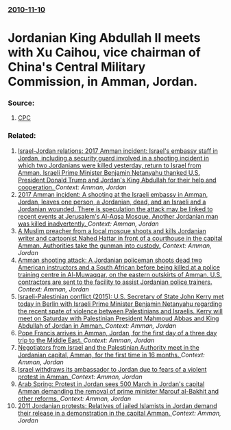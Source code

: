 ### [2010-11-10](/news/2010/11/10/index.md)

# Jordanian King Abdullah II meets with Xu Caihou, vice chairman of China's Central Military Commission, in Amman, Jordan. 




### Source:

1. [CPC](http://english.cpc.people.com.cn/66102/7195708.html)

### Related:

1. [Israel-Jordan relations: 2017 Amman incident: Israel's embassy staff in Jordan, including a security guard involved in a shooting incident in which two Jordanians were killed yesterday, return to Israel from Amman. Israeli Prime Minister Benjamin Netanyahu thanked U.S. President Donald Trump and Jordan's King Abdullah for their help and cooperation. ](/news/2017/07/24/israel-jordan-relations-2017-amman-incident-israel-s-embassy-staff-in-jordan-including-a-security-guard-involved-in-a-shooting-incident.md) _Context: Amman, Jordan_
2. [2017 Amman incident: A shooting at the Israeli embassy in Amman, Jordan, leaves one person, a Jordanian, dead, and an Israeli and a Jordanian wounded. There is speculation the attack may be linked to recent events at Jerusalem's Al-Aqsa Mosque. Another Jordanian man was killed inadvertently. ](/news/2017/07/23/2017-amman-incident-a-shooting-at-the-israeli-embassy-in-amman-jordan-leaves-one-person-a-jordanian-dead-and-an-israeli-and-a-jordania.md) _Context: Amman, Jordan_
3. [A Muslim preacher from a local mosque shoots and kills Jordanian writer and cartoonist Nahed Hattar in front of a courthouse in the capital Amman. Authorities take the gunman into custody.](/news/2016/09/25/a-muslim-preacher-from-a-local-mosque-shoots-and-kills-jordanian-writer-and-cartoonist-nahed-hattar-in-front-of-a-courthouse-in-the-capital.md) _Context: Amman, Jordan_
4. [Amman shooting attack: A Jordanian policeman shoots dead two American instructors and a South African before being killed at a police training centre in Al-Muwaqqar, on the eastern outskirts of Amman. U.S. contractors are sent to the facility to assist Jordanian police trainers. ](/news/2015/11/9/amman-shooting-attack-a-jordanian-policeman-shoots-dead-two-american-instructors-and-a-south-african-before-being-killed-at-a-police-traini.md) _Context: Amman, Jordan_
5. [Israeli-Palestinian conflict (2015): U.S. Secretary of State John Kerry met today in Berlin with Israeli Prime Minister Benjamin Netanyahu regarding the recent spate of violence between Palestinians and Israelis. Kerry will meet on Saturday with Palestinian President Mahmoud Abbas and King Abdullah of Jordan in Amman. ](/news/2015/10/22/israeli-palestinian-conflict-2015-u-s-secretary-of-state-john-kerry-met-today-in-berlin-with-israeli-prime-minister-benjamin-netanyahu.md) _Context: Amman, Jordan_
6. [Pope Francis arrives in Amman, Jordan, for the first day of a three day trip to the Middle East. ](/news/2014/05/24/pope-francis-arrives-in-amman-jordan-for-the-first-day-of-a-three-day-trip-to-the-middle-east.md) _Context: Amman, Jordan_
7. [Negotiators from Israel and the Palestinian Authority meet in the Jordanian capital, Amman, for the first time in 16 months. ](/news/2012/01/3/negotiators-from-israel-and-the-palestinian-authority-meet-in-the-jordanian-capital-amman-for-the-first-time-in-16-months.md) _Context: Amman, Jordan_
8. [Israel withdraws its ambassador to Jordan due to fears of a violent protest in Amman. ](/news/2011/09/15/israel-withdraws-its-ambassador-to-jordan-due-to-fears-of-a-violent-protest-in-amman.md) _Context: Amman, Jordan_
9. [Arab Spring: Protest in Jordan sees 500 March in Jordan's capital Amman demanding the removal of prime minister Marouf al-Bakhit and other reforms. ](/news/2011/03/24/arab-spring-protest-in-jordan-sees-500-march-in-jordan-s-capital-amman-demanding-the-removal-of-prime-minister-marouf-al-bakhit-and-other-r.md) _Context: Amman, Jordan_
10. [2011 Jordanian protests: Relatives of jailed Islamists in Jordan demand their release in a demonstration in the capital Amman. ](/news/2011/03/1/2011-jordanian-protests-relatives-of-jailed-islamists-in-jordan-demand-their-release-in-a-demonstration-in-the-capital-amman.md) _Context: Amman, Jordan_
